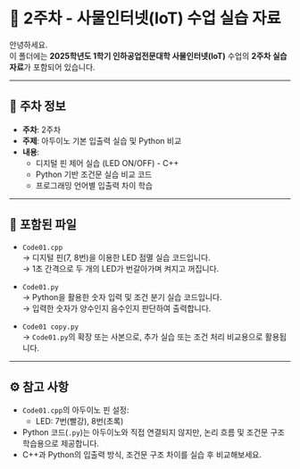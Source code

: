 # 📘 2주차 - 사물인터넷(IoT) 수업 실습 자료

안녕하세요.  
이 폴더에는 **2025학년도 1학기 인하공업전문대학 사물인터넷(IoT)** 수업의 **2주차 실습 자료**가 포함되어 있습니다.

---

## 📅 주차 정보

- **주차**: 2주차  
- **주제**: 아두이노 기본 입출력 실습 및 Python 비교  
- **내용**:
  - 디지털 핀 제어 실습 (LED ON/OFF) - C++
  - Python 기반 조건문 실습 비교 코드
  - 프로그래밍 언어별 입출력 차이 학습

---

## 📂 포함된 파일

- `Code01.cpp`  
  → 디지털 핀(7, 8번)을 이용한 LED 점멸 실습 코드입니다.  
  → 1초 간격으로 두 개의 LED가 번갈아가며 켜지고 꺼집니다.

- `Code01.py`  
  → Python을 활용한 숫자 입력 및 조건 분기 실습 코드입니다.  
  → 입력한 숫자가 양수인지 음수인지 판단하여 출력합니다.

- `Code01 copy.py`  
  → `Code01.py`의 확장 또는 사본으로, 추가 실습 또는 조건 처리 비교용으로 활용됩니다.

---

## ⚙️ 참고 사항

- `Code01.cpp`의 아두이노 핀 설정:
  - LED: 7번(빨강), 8번(초록)
- Python 코드(`.py`)는 아두이노와 직접 연결되지 않지만, 논리 흐름 및 조건문 구조 학습용으로 제공합니다.
- C++과 Python의 입출력 방식, 조건문 구조 차이를 실습 후 비교해보세요.
